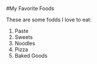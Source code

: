 #My Favorite Foods

These are some fodds I love to eat:

1. Paste
2. Sweets
3. Noodles
4. Pizza 
5. Baked Goods 